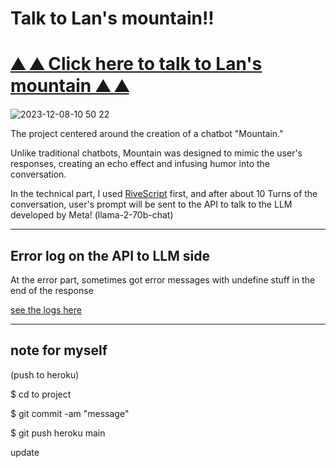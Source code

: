 # Talk to Lan's mountain!!




# [ ⛰ ⛰ Click here to talk to Lan's mountain  ⛰ ⛰](https://talk-to-lans-mountain-a212fffbda9a.herokuapp.com/)

<img alt=" 2023-12-08-10 50 22" src="https://github.com/yclanlan/a2z-final/assets/97862198/02ed89e8-706f-4aca-87d8-65750772e93f">

The project centered around the creation of a chatbot "Mountain." 

Unlike traditional chatbots, Mountain was designed to mimic the user's responses, 
creating an echo effect and infusing humor into the conversation.

In the technical part, I used [RiveScript](https://www.rivescript.com/) first, and after about 10 Turns of the conversation, user's prompt will be sent to the API to talk to the LLM developed by Meta! (llama-2-70b-chat)



<hr>

## Error log on the API to LLM side

At the error part, sometimes got error messages with undefine stuff
in the end of the response 

[see the logs here](https://github.com/yclanlan/a2z-final/blob/main/error-log)

<hr>

## note for myself

(push to heroku)

$ cd to project

$ git commit -am "message"

$ git push heroku main

update